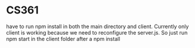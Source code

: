# CS361

have to run npm install in both the main directory and client.  Currently only client is working because we need to reconfigure the server.js. 
So just run npm start in the client folder after a npm install
